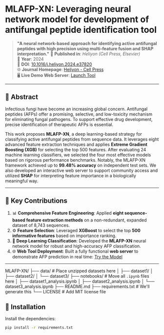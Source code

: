 # MLAFP-XN: Leveraging neural network model for development of antifungal peptide identification tool
> **"A neural network-based approach for identifying active antifungal peptides with high precision using multi-feature fusion and SHAP interpretation."**
📄 **Published in**: *Heliyon (Cell Press, Elsevier)*  
📅 **Year**: 2024  
🔗 **DOI**: [10.1016/j.heliyon.2024.e37820](https://doi.org/10.1016/j.heliyon.2024.e37820)  
🌐 **Journal Homepage**: [Heliyon - Cell Press](https://www.cell.com/heliyon)  
🖥️ **Live Demo Web Server**: [Launch Tool](https://immediate-rash-hire.anvil.app/)
---

## 🧠 Abstract

Infectious fungi have become an increasing global concern. Antifungal peptides (AFPs) offer a promising, selective, and low-toxicity mechanism for eliminating fungal pathogens. To support effective drug development, precise identification of therapeutic AFPs is essential.

This work proposes **MLAFP-XN**, a deep learning-based strategy for classifying active antifungal peptides from sequence data. It leverages eight advanced feature extraction techniques and applies **Extreme Gradient Boosting (XGB)** for selecting the top 500 features. After evaluating 24 machine learning classifiers, we selected the four most effective models based on rigorous performance benchmarks. Notably, the MLAFP-XN framework achieved up to **99.48% accuracy** on independent test sets. We also developed an interactive web server to support community access and utilized **SHAP** for interpreting feature importance in a biologically meaningful way.

---

## 🧪 Key Contributions

1. 📊 **Comprehensive Feature Engineering**: Applied **eight sequence-based feature extraction methods** on a non-redundant, expanded dataset of 8,743 sequences.
2. ⚙️ **Feature Selection**: Leveraged **XGBoost** to select the top **500 informative features** based on importance ranking.
3. 🧠 **Deep Learning Classification**: Developed the **MLAFP-XN** neural network model for robust and high-accuracy AFP classification.
4. 🌐 **Web Tool Deployment**: Built a fully functional **web server** to demonstrate AFP prediction in real time: [Try the Model](https://immediate-rash-hire.anvil.app/)

---
MLAFP-XN/
├── data/                         # Place unzipped datasets here
│   ├── dataset1/
│   ├── dataset2/
│   └── dataset3/
├── notebooks/                    # Move all `.ipynb` files here
│   ├── dataset1_analysis.ipynb
│   ├── dataset2_analysis.ipynb
│   └── dataset3_analysis.ipynb
├── README.md
├── requirements.txt              # We'll generate this
└── LICENSE                       # Add MIT license file



## 🔧 Installation

Install the dependencies:

```bash
pip install -r requirements.txt

